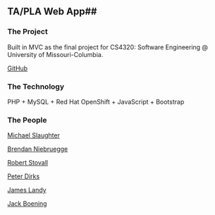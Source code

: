 ## TA/PLA Web App##

### The Project
Built in MVC as the final project for CS4320: Software Engineering @ University of Missouri-Columbia.

[GitHub](https://github.com/cs4320-GroupA/project)

### The Technology 
PHP + MySQL + Red Hat OpenShift + JavaScript + Bootstrap

### The People 
[Michael Slaughter](https://github.com/masyv6)

[Brendan Niebruegge](https://github.com/bgnqp4)

[Robert Stovall](https://github.com/robertastic)

[Peter Dirks](https://github.com/PDirks)

[James Landy](https://github.com/JamesL13)

[Jack Boening](https://github.com/wjbz82)